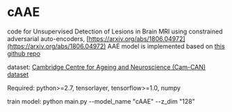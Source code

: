 # cAAE

code for Unsupervised Detection of Lesions in Brain MRI using constrained adversarial auto-encoders, [https://arxiv.org/abs/1806.04972](https://arxiv.org/abs/1806.04972)
AAE model is implemented based on [this github repo](https://github.com/aubreychen9012/Adversarial_Autoencoder)

dataset: [Cambridge Centre for Ageing and Neuroscience (Cam-CAN) dataset](http://www.cam-can.org/index.php?content=dataset) 

Required: python>=2.7, tensorlayer, tensorflow>=1.0, numpy

train model:  python main.py --model_name "cAAE" --z_dim "128"
